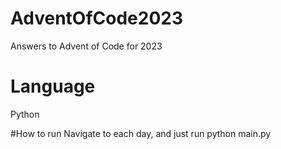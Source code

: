 # AdventOfCode2023
Answers to Advent of Code for 2023

# Language
Python

#How to run
Navigate to each day, and just run python main.py
